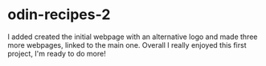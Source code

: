 # odin-recipes-2
I added created the initial webpage with an alternative logo and made three more webpages, linked to the main one. Overall I really enjoyed this first project, I'm ready to do more!